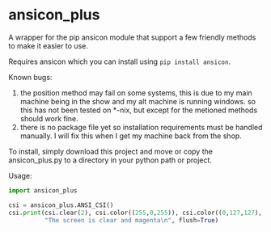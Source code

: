 # ansicon_plus
A wrapper for the pip ansicon module that support a few friendly methods to make it easier to use.

Requires ansicon which you can install using `pip install ansicon`.

Known bugs:
 1) the position method may fail on some systems, this is due to my main machine being in the show and my alt machine is running windows.
    so this has not been tested on *-nix, but except for the metioned methods should work fine.
 2) there is no package file yet so installation requirements must be handled manually.  I will fix this when I get my machine back from the shop.
 
 To install, simply download this project and move or copy the ansicon_plus.py to a directory in your python path or project.
 
Usage:
```python
import ansicon_plus

csi = ansicon_plus.ANSI_CSI()
csi.print(csi.clear(2), csi.color((255,0,255)), csi.color((0,127,127), bg=True),
          "The screen is clear and magenta\n", flush=True)
```
 
